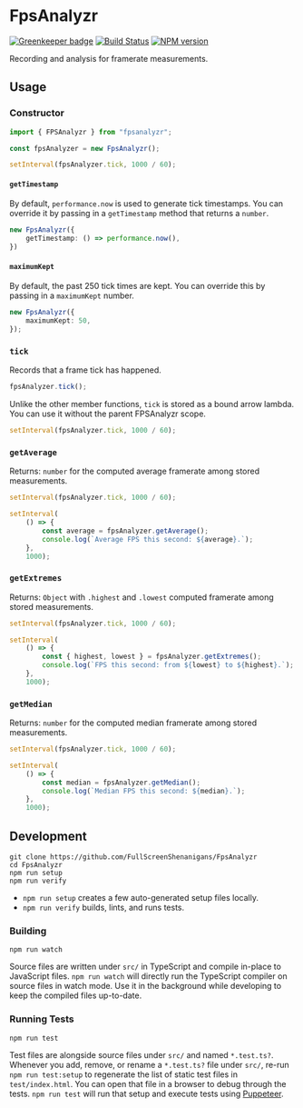 <!-- {{Top}} -->
# FpsAnalyzr
[![Greenkeeper badge](https://badges.greenkeeper.io/FullScreenShenanigans/FpsAnalyzr.svg)](https://greenkeeper.io/)
[![Build Status](https://travis-ci.org/FullScreenShenanigans/FpsAnalyzr.svg?branch=master)](https://travis-ci.org/FullScreenShenanigans/FpsAnalyzr)
[![NPM version](https://badge.fury.io/js/fpsanalyzr.svg)](http://badge.fury.io/js/fpsanalyzr)

Recording and analysis for framerate measurements.
<!-- {{/Top}} -->

## Usage

### Constructor

```typescript
import { FPSAnalyzr } from "fpsanalyzr";

const fpsAnalyzer = new FpsAnalyzr();

setInterval(fpsAnalyzer.tick, 1000 / 60);
```

#### `getTimestamp`

By default, `performance.now` is used to generate tick timestamps.
You can override it by passing in a `getTimestamp` method that returns a `number`.

```typescript
new FpsAnalyzr({
    getTimestamp: () => performance.now(),
})
```

#### `maximumKept`

By default, the past 250 tick times are kept.
You can override this by passing in a `maximumKept` number.

```typescript
new FpsAnalyzr({
    maximumKept: 50,
});
```

### `tick`

Records that a frame tick has happened.

```typescript
fpsAnalyzer.tick();
```

Unlike the other member functions, `tick` is stored as a bound arrow lambda.
You can use it without the parent FPSAnalyzr scope.

```typescript
setInterval(fpsAnalyzer.tick, 1000 / 60);
```

### `getAverage`

Returns: `number` for the computed average framerate among stored measurements.

```typescript
setInterval(fpsAnalyzer.tick, 1000 / 60);

setInterval(
    () => {
        const average = fpsAnalyzer.getAverage();
        console.log(`Average FPS this second: ${average}.`);
    },
    1000);
```

### `getExtremes`

Returns: `Object` with `.highest` and `.lowest` computed framerate among stored measurements.

```typescript
setInterval(fpsAnalyzer.tick, 1000 / 60);

setInterval(
    () => {
        const { highest, lowest } = fpsAnalyzer.getExtremes();
        console.log(`FPS this second: from ${lowest} to ${highest}.`);
    },
    1000);
```

### `getMedian`

Returns: `number` for the computed median framerate among stored measurements.

```typescript
setInterval(fpsAnalyzer.tick, 1000 / 60);

setInterval(
    () => {
        const median = fpsAnalyzer.getMedian();
        console.log(`Median FPS this second: ${median}.`);
    },
    1000);
```

<!-- {{Development}} -->
## Development

```
git clone https://github.com/FullScreenShenanigans/FpsAnalyzr
cd FpsAnalyzr
npm run setup
npm run verify
```

* `npm run setup` creates a few auto-generated setup files locally.
* `npm run verify` builds, lints, and runs tests.

### Building

```shell
npm run watch
```

Source files are written under `src/` in TypeScript and compile in-place to JavaScript files.
`npm run watch` will directly run the TypeScript compiler on source files in watch mode.
Use it in the background while developing to keep the compiled files up-to-date.

### Running Tests

```shell
npm run test
```

Test files are alongside source files under `src/` and named `*.test.ts?`.
Whenever you add, remove, or rename a `*.test.ts?` file under `src/`, re-run `npm run test:setup` to regenerate the list of static test files in `test/index.html`.
You can open that file in a browser to debug through the tests.
`npm run test` will run that setup and execute tests using [Puppeteer](https://github.com/GoogleChrome/puppeteer).
<!-- {{/Development}} -->

